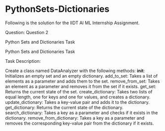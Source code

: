 # PythonSets-Dictionaries
Following is the solution for the IIDT AI ML Internship Assignment.

Question:
Question 2

Python Sets and Dictionaries Task

Python Sets and Dictionaries Task



Task Description:

Create a class named DataAnalyzer with the following methods:
__init__: Initializes an empty set and an empty dictionary.
add_to_set: Takes a list of elements as a parameter and adds them to the set.
remove_from_set: Takes an element as a parameter and removes it from the set if it exists.
get_set: Returns the current state of the set.
create_dictionary: Takes two lists of equal length, one for keys and one for values, and creates a dictionary.
update_dictionary: Takes a key-value pair and adds it to the dictionary.
get_dictionary: Returns the current state of the dictionary.
search_dictionary: Takes a key as a parameter and checks if it exists in the dictionary.
remove_from_dictionary: Takes a key as a parameter and removes the corresponding key-value pair from the dictionary if it exists.
